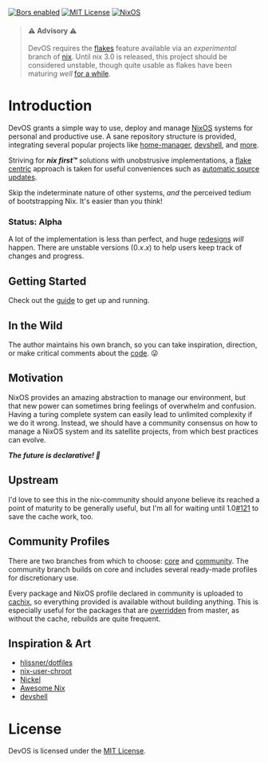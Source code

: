 [![Bors enabled](https://bors.tech/images/badge_small.svg)](https://app.bors.tech/repositories/32678)
[![MIT License](https://img.shields.io/github/license/divnix/devos)][mit]
[![NixOS](https://img.shields.io/badge/NixOS-unstable-blue.svg?style=flat&logo=NixOS&logoColor=white)](https://nixos.org)

> #### ⚠ Advisory ⚠
> DevOS requires the [flakes][flakes] feature available via an _experimental_
> branch of [nix][nix]. Until nix 3.0 is released, this project
> should be considered unstable, though quite usable as flakes have been
> maturing _well_ [for a while](https://github.com/divnix/devos/tree/17713c22d07c54525c728c62060a0428b76dee3b).

# Introduction
DevOS grants a simple way to use, deploy and manage [NixOS][nixos] systems for
personal and productive use. A sane repository structure is provided,
integrating several popular projects like [home-manager][home-manager],
[devshell][devshell], and [more](./doc/integrations).

Striving for ___nix first™___ solutions with unobstrusive implementations,
a [flake centric][flake-doc] approach is taken for useful conveniences such as
[automatic source updates](./pkgs#automatic-source-updates).

Skip the indeterminate nature of other systems, _and_ the perceived
tedium of bootstrapping Nix. It's easier than you think!

### Status: Alpha
A lot of the implementation is less than perfect, and huge
[redesigns](https://github.com/divnix/devos/issues/152) _will_ happen. There
are unstable versions (0._x_._x_) to help users keep track of changes and
progress.

## Getting Started
Check out the [guide](https://devos.divnix.com/doc/start) to get up and running.

## In the Wild
The author maintains his own branch, so you can take inspiration, direction, or
make critical comments about the [code][please]. 😜

## Motivation
NixOS provides an amazing abstraction to manage our environment, but that new
power can sometimes bring feelings of overwhelm and confusion. Having a turing
complete system can easily lead to unlimited complexity if we do it wrong.
Instead, we should have a community consensus on how to manage a NixOS system
and its satellite projects, from which best practices can evolve.

___The future is declarative! 🎉___

## Upstream
I'd love to see this in the nix-community should anyone believe its reached a
point of maturity to be generally useful, but I'm all for waiting until
1.0[#121](https://github.com/divnix/devos/issues/121) to save the cache work,
too.

## Community Profiles
There are two branches from which to choose: [core][core] and
[community][community]. The community branch builds on core and includes
several ready-made profiles for discretionary use.

Every package and NixOS profile declared in community is uploaded to
[cachix](./integrations/cachix.md), so everything provided is available
without building anything. This is especially useful for the packages that are
[overridden](./concepts/overrides.md) from master, as without the cache,
rebuilds are quite frequent.

## Inspiration & Art
- [hlissner/dotfiles][dotfiles]
- [nix-user-chroot](https://github.com/nix-community/nix-user-chroot)
- [Nickel](https://github.com/tweag/nickel)
- [Awesome Nix](https://github.com/nix-community/awesome-nix)
- [devshell](https://github.com/numtide/devshell)

# License
DevOS is licensed under the [MIT License][mit].

[nix]: https://nixos.org/manual/nix/stable
[mit]: https://mit-license.org
[nixos]: https://nixos.org/manual/nixos/stable
[home-manager]: https://nix-community.github.io/home-manager
[flakes]: https://nixos.wiki/wiki/Flakes
[flake-doc]: https://github.com/NixOS/nix/blob/master/src/nix/flake.md
[core]: https://github.com/divnix/devos
[community]: https://github.com/divnix/devos/tree/community
[dotfiles]: https://github.com/hlissner/dotfiles
[devshell]: https://github.com/numtide/devshell
[please]: https://github.com/nrdxp/devos/tree/nrd
